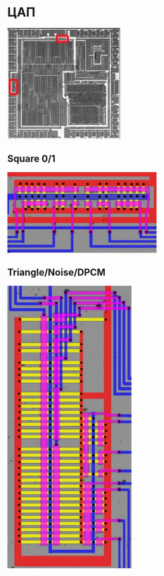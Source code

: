 # ЦАП

![apu_locator_dac](/BreakingNESWiki/imgstore/apu/apu_locator_dac.jpg)

## Square 0/1

![dac_square_tran](/BreakingNESWiki/imgstore/apu/dac_square_tran.jpg)

## Triangle/Noise/DPCM

![dac_other_tran](/BreakingNESWiki/imgstore/apu/dac_other_tran.jpg)
